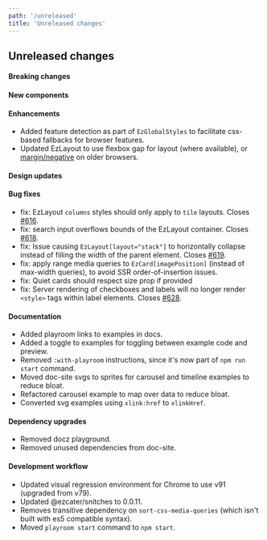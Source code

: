 ```yaml
---
path: '/unreleased'
title: 'Unreleased changes'
---
```


## Unreleased changes

#### Breaking changes

#### New components

#### Enhancements

- Added feature detection as part of `EzGlobalStyles` to facilitate css-based fallbacks for browser features.
- Updated EzLayout to use flexbox gap for layout (where available), or [margin/negative](https://twitter.com/devongovett/status/1244679626162450432?lang=en) on older browsers.

#### Design updates

#### Bug fixes

- fix: EzLayout `columns` styles should only apply to `tile` layouts. Closes [#616](https://github.com/ezcater/recipe/issues/616).
- fix: search input overflows bounds of the EzLayout container. Closes [#618](https://github.com/ezcater/recipe/issues/618).
- fix: Issue causing `EzLayout[layout="stack"]` to horizontally collapse instead of filling the width of the parent element. Closes [#619](https://github.com/ezcater/recipe/issues/619).
- fix: apply range media queries to `EzCard[imagePosition]` (instead of max-width queries), to avoid SSR order-of-insertion issues.
- fix: Quiet cards should respect size prop if provided
- fix: Server rendering of checkboxes and labels will no longer render `<style>` tags within label elements. Closes [#628](https://github.com/ezcater/recipe/issues/628).

#### Documentation

- Added playroom links to examples in docs.
- Added a toggle to examples for toggling between example code and preview.
- Removed `:with-playroom` instructions, since it's now part of `npm run start` command.
- Moved doc-site svgs to sprites for carousel and timeline examples to reduce bloat.
- Refactored carousel example to map over data to reduce bloat.
- Converted svg examples using `xlink:href` to `xlinkHref`.

#### Dependency upgrades

- Removed docz playground.
- Removed unused dependencies from doc-site.

#### Development workflow

- Updated visual regression environment for Chrome to use v91 (upgraded from v79).
- Updated @ezcater/snitches to 0.0.11.
- Removes transitive dependency on `sort-css-media-queries` (which isn't built with es5 compatible syntax).
- Moved `playroom start` command to `npm start`.
